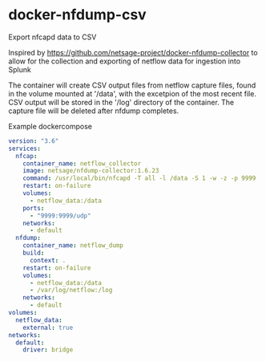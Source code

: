 # docker-nfdump-csv
Export nfcapd data to CSV


Inspired by https://github.com/netsage-project/docker-nfdump-collector to allow for the collection and exporting of netflow data for ingestion into Splunk

The container will create CSV output files from netflow capture files, found in the volume mounted at '/data', with the excetpion of the most recent file.  CSV output will be stored in the '/log' directory of the container.  The capture file will be deleted after nfdump completes.

Example dockercompose

```yaml
version: "3.6"
services:
  nfcap:
    container_name: netflow_collector
    image: netsage/nfdump-collector:1.6.23
    command: /usr/local/bin/nfcapd -T all -l /data -S 1 -w -z -p 9999
    restart: on-failure
    volumes:
      - netflow_data:/data
    ports:
      - "9999:9999/udp"
    networks:
      - default
  nfdump:
    container_name: netflow_dump
    build:
      context: . 
    restart: on-failure
    volumes:
      - netflow_data:/data
      - /var/log/netflow:/log
    networks:
      - default
volumes:
  netflow_data:
    external: true
networks:
  default:
    driver: bridge

```